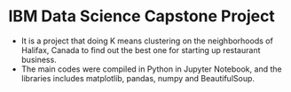 # IBM Data Science Capstone Project
* It is a project that doing K means clustering on the neighborhoods of Halifax, Canada to find out the best one for starting up restaurant business.
* The main codes were compiled in Python in Jupyter Notebook, and the libraries includes matplotlib, pandas, numpy and BeautifulSoup.
